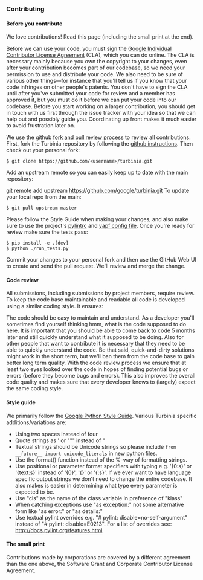 ### Contributing

#### Before you contribute
We love contributions! Read this page (including the small print at the end).

Before we can use your code, you must sign the [Google Individual Contributor License Agreement](https://developers.google.com/open-source/cla/individual?csw=1) (CLA), which you can do online. The CLA is necessary mainly because you own the copyright to your changes, even after your contribution becomes part of our codebase, so we need your permission to use and distribute your code. We also need to be sure of various other things—for instance that you'll tell us if you know that your code infringes on other people's patents. You don't have to sign the CLA until after you've submitted your code for review and a member has approved it, but you must do it before we can put your code into our codebase. Before you start working on a larger contribution, you should get in touch with us first through the issue tracker with your idea so that we can help out and possibly guide you. Coordinating up front makes it much easier to avoid frustration later on.

We use the github [fork and pull review process](https://help.github.com/articles/using-pull-requests) to review all contributions. First, fork the Turbinia repository by following the [github instructions](https://help.github.com/articles/fork-a-repo). Then check out your personal fork:

    $ git clone https://github.com/<username>/turbinia.git

Add an upstream remote so you can easily keep up to date with the main repository:

git remote add upstream https://github.com/google/turbinia.git
To update your local repo from the main:

    $ git pull upstream master

Please follow the Style Guide when making your changes, and also make sure to use the project's [pylintrc](https://github.com/google/turbinia/blob/master/turbinia/config/pylintrc) and [yapf config file](https://github.com/google/turbinia/blob/master/turbinia/config/style.yapf).  Once you're ready for review make sure the tests pass:

    $ pip install -e .[dev]
    $ python ./run_tests.py

Commit your changes to your personal fork and then use the GitHub Web UI to create and send the pull request. We'll review and merge the change.

#### Code review
All submissions, including submissions by project members, require review. To keep the code base maintainable and readable all code is developed using a similar coding style. It ensures:

The code should be easy to maintain and understand. As a developer you'll sometimes find yourself thinking hmm, what is the code supposed to do here. It is important that you should be able to come back to code 5 months later and still quickly understand what it supposed to be doing. Also for other people that want to contribute it is necessary that they need to be able to quickly understand the code. Be that said, quick-and-dirty solutions might work in the short term, but we'll ban them from the code base to gain better long term quality.
With the code review process we ensure that at least two eyes looked over the code in hopes of finding potential bugs or errors (before they become bugs and errors). This also improves the overall code quality and makes sure that every developer knows to (largely) expect the same coding style.

#### Style guide
We primarily follow the [Google Python Style Guide](https://google-styleguide.googlecode.com/svn/trunk/pyguide.html). Various Turbinia specific additions/variations are:

* Using two spaces instead of four
* Quote strings as ' or """ instead of "
* Textual strings should be Unicode strings so please include `from __future__ import unicode_literals` in new python files.
* Use the format() function instead of the %-way of formatting strings.
* Use positional or parameter format specifiers with typing e.g. '{0:s}' or '{text:s}' instead of '{0}', '{}' or '{:s}'. If we ever want to have language specific output strings we don't need to change the entire codebase. It also makes is easier in determining what type every parameter is expected to be.
* Use "cls" as the name of the class variable in preference of "klass"
* When catching exceptions use "as exception:" not some alternative form like "as error:" or "as details:"
* Use textual pylint overrides e.g. "# pylint: disable=no-self-argument" instead of "# pylint: disable=E0213". For a list of overrides see: http://docs.pylint.org/features.html

#### The small print
Contributions made by corporations are covered by a different agreement than
the one above, the Software Grant and Corporate Contributor License Agreement.
